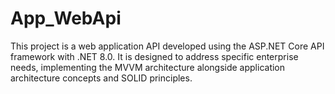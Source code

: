 # App_WebApi
This project is a web application API developed using the ASP.NET Core API framework with .NET 8.0. It is designed to address specific enterprise needs, implementing the MVVM architecture alongside application architecture concepts and SOLID principles.

